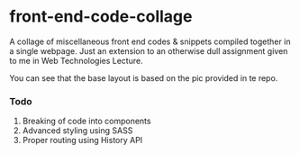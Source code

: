# front-end-code-collage
A collage of miscellaneous front end codes &amp; snippets compiled together in a single webpage.
Just an extension to an otherwise dull assignment given to me in Web Technologies Lecture.

You can see that the base layout is based on the pic provided in te repo.

### Todo
1. Breaking of code into components
2. Advanced styling using SASS
3. Proper routing using History API 

